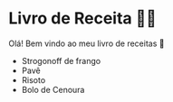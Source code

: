 
# Livro de Receita 👨‍🍳


Olá! Bem vindo ao meu livro de receitas :wave:
 - Strogonoff de frango
 - Pavê
 - Risoto
 - Bolo de Cenoura
